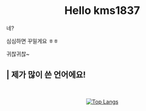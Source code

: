 # <center> Hello kms1837 </center>

네?

심심하면 꾸밀게요 ㅎㅎ

귀찮귀찮~

## | 제가 많이 쓴 언어에요!  

</br>

<center>

[![Top Langs](https://github-readme-stats.vercel.app/api/top-langs/?username=kms1837&layout=compact)](https://github.com/anuraghazra/github-readme-stats)

</center>





<!--
**kms1837/kms1837** is a ✨ _special_ ✨ repository because its `README.md` (this file) appears on your GitHub profile.

Here are some ideas to get you started:

- 🔭 I’m currently working on ...
- 🌱 I’m currently learning ...
- 👯 I’m looking to collaborate on ...
- 🤔 I’m looking for help with ...
- 💬 Ask me about ...
- 📫 How to reach me: ...
- 😄 Pronouns: ...
- ⚡ Fun fact: ...
-->

